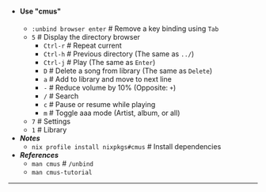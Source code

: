 - #### Use "cmus" 
    - `:unbind browser enter` # Remove a key binding using `Tab`
    - `5` # Display the directory browser
        - `Ctrl-r` # Repeat current
        - `Ctrl-h` # Previous directory (The same as `../`)
        - `Ctrl-j` # Play (The same as `Enter`)
        - `D` # Delete a song from library (The same as `Delete`)
        - `a` # Add to library and move to next line
        - `-` # Reduce volume by 10% (Opposite: `+`)
        - `/` # Search
        - `c` # Pause or resume while playing
        - `m` # Toggle aaa mode (Artist, album, or all)
    - `7` # Settings
    - `1` # Library
- ***Notes***
    - `nix profile install nixpkgs#cmus` # Install dependencies
- ***References***
    - `man cmus` # `/unbind`
    - `man cmus-tutorial`
- ---
